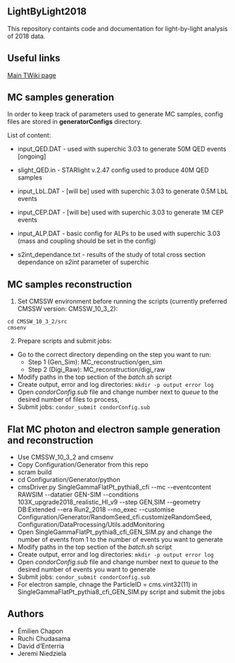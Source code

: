 ## LightByLight2018

This repository containts code and documentation for light-by-light analysis of 2018 data.


## Useful links

[Main TWiki page](https://twiki.cern.ch/twiki/bin/view/CMS/LightbyLight2018)


## MC samples generation

In order to keep track of parameters used to generate MC samples, config files are stored in **generatorConfigs** directory.

List of content:
* input_QED.DAT - used with superchic 3.03 to generate 50M QED events [ongoing]
* slight_QED.in - STARlight v.2.47 config used to produce 40M QED samples
* input_LbL.DAT - [will be] used with superchic 3.03 to generate 0.5M LbL events
* input_CEP.DAT - [will be] used with superchic 3.03 to generate 1M CEP events
* input_ALP.DAT - basic config for ALPs to be used with superchic 3.03 (mass and coupling should be set in the config)

* s2int_dependance.txt - results of the study of total cross section dependance on *s2int* parameter of superchic


## MC samples reconstruction

1. Set CMSSW environment before running the scripts (currently preferred CMSSW version: CMSSW_10_3_2):

```
cd CMSSW_10_3_2/src
cmsenv
```

2. Prepare scripts and submit jobs:

* Go to the correct directory depending on the step you want to run:
	* Step 1 (Gen_Sim): MC_reconstruction/gen_sim
	* Step 2 (Digi_Raw): MC_reconstruction/digi_raw
* Modify paths in the top section of the _batch.sh_ script
* Create output, error and log directories: `mkdir -p output error log`
* Open _condorConfig.sub_ file and change number next to _queue_ to the desired number of files to process,
* Submit jobs: `condor_submit condorConfig.sub` 

## Flat MC photon and electron sample generation and reconstruction
* Use CMSSW_10_3_2 and cmsenv
* Copy Configuration/Generator from this repo
* scram build
* cd Configuration/Generator/python
* cmsDriver.py SingleGammaFlatPt_pythia8_cfi --mc --eventcontent RAWSIM --datatier GEN-SIM --conditions 103X_upgrade2018_realistic_HI_v9 --step GEN,SIM --geometry DB:Extended --era Run2_2018 --no_exec --customise Configuration/Generator/RandomSeed_cfi.customizeRandomSeed, Configuration/DataProcessing/Utils.addMonitoring
* Open SingleGammaFlatPt_pythia8_cfi_GEN_SIM.py and change the number of events from 1 to the number of events you want to generate  
* Modify paths in the top section of the _batch.sh_ script
* Create output, error and log directories: `mkdir -p output error log`
* Open _condorConfig.sub_ file and change number next to _queue_ to the desired number of events you want to generate
* Submit jobs: `condor_submit condorConfig.sub`
* For electron sample, chnage the ParticleID = cms.vint32(11) in SingleGammaFlatPt_pythia8_cfi_GEN_SIM.py script and submit the jobs

## Authors

* Émilien Chapon
* Ruchi Chudasama 
* David d’Enterria
* Jeremi Niedziela
